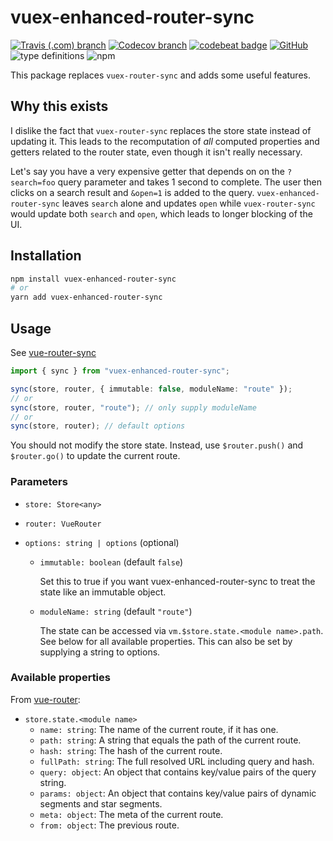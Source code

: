 # vuex-enhanced-router-sync

<div align="left">

[![Travis (.com) branch](https://img.shields.io/travis/com/lukas-tr/vuex-enhanced-router-sync/master.svg)](https://travis-ci.com/lukas-tr/vuex-enhanced-router-sync)
[![Codecov branch](https://img.shields.io/codecov/c/github/lukas-tr/vuex-enhanced-router-sync/master.svg)](https://codecov.io/gh/lukas-tr/vuex-enhanced-router-sync)
[![codebeat badge](https://codebeat.co/badges/ab47d01b-9a17-43e0-b235-ace83771923d)](https://codebeat.co/projects/github-com-lukas-tr-vuex-enhanced-router-sync-master)
[![GitHub](https://img.shields.io/github/license/mashape/apistatus.svg)](https://github.com/lukas-tr/vuex-enhanced-router-sync/blob/master/LICENSE)
![type definitions](https://img.shields.io/badge/types-TypeScript-blue.svg)
![npm](https://img.shields.io/npm/v/vuex-enhanced-router-sync.svg)

</div>

This package replaces `vuex-router-sync` and adds some useful features.

## Why this exists

I dislike the fact that `vuex-router-sync` replaces the store state instead of updating it. This leads to the recomputation of _all_ computed properties and getters related to the router state, even though it isn't really necessary.

Let's say you have a very expensive getter that depends on on the `?search=foo` query parameter and takes 1 second to complete. The user then clicks on a search result and `&open=1` is added to the query. `vuex-enhanced-router-sync` leaves `search` alone and updates `open` while `vuex-router-sync` would update both `search` and `open`, which leads to longer blocking of the UI.

## Installation

```bash
npm install vuex-enhanced-router-sync
# or
yarn add vuex-enhanced-router-sync
```

## Usage

See [vue-router-sync](https://github.com/vuejs/vuex-router-sync/blob/master/README.md)

```typescript
import { sync } from "vuex-enhanced-router-sync";

sync(store, router, { immutable: false, moduleName: "route" });
// or
sync(store, router, "route"); // only supply moduleName
// or
sync(store, router); // default options
```

You should not modify the store state. Instead, use `$router.push()` and `$router.go()` to update the current route.

### Parameters

- `store: Store<any>`
- `router: VueRouter`
- `options: string | options` (optional)

  - `immutable: boolean` (default `false`)

    Set this to true if you want vuex-enhanced-router-sync to treat the state like an immutable object.

  - `moduleName: string` (default `"route"`)

    The state can be accessed via `vm.$store.state.<module name>.path`. See below for all available properties. This can also be set by supplying a string to options.

### Available properties

From [vue-router](https://router.vuejs.org/api/#route-object-properties):

- `store.state.<module name>`
  - `name: string`: The name of the current route, if it has one.
  - `path: string`: A string that equals the path of the current route.
  - `hash: string`: The hash of the current route.
  - `fullPath: string`: The full resolved URL including query and hash.
  - `query: object`: An object that contains key/value pairs of the query string.
  - `params: object`: An object that contains key/value pairs of dynamic segments and star segments.
  - `meta: object`: The meta of the current route.
  - `from: object`: The previous route.
